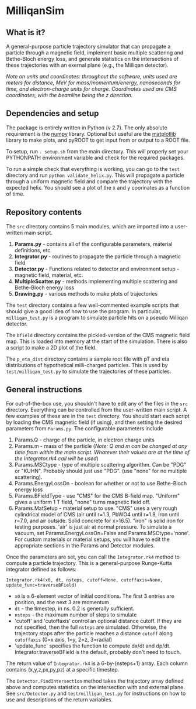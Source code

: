 # MilliqanSim

## What is it?

A general-purpose particle trajectory simulator that can propagate a particle through a magnetic field, implement
basic multiple scattering and Bethe-Bloch energy loss, and generate statistics on the intersections of these trajectories
with an exernal plane (e.g., the Milliqan detector).

*Note on units and coordinates: throughout the software, units used are meters for distance, MeV for mass/momentum/energy, nanoseconds
for time, and electron-charge units for charge. Coordinates used are CMS coordinates, with the beamline being the z direction.*

## Dependencies and setup

The package is entirely written in Python (v 2.7). The only absolute requirement is the [numpy](http://www.numpy.org) 
library. Optional but useful are the [matplotlib](http://matplotlib.org/) library to make plots, and pyROOT to get input 
from or output to a ROOT file.

To setup, run `. setup.sh` from the main directory. This will properly set your PYTHONPATH environment variable
and check for the required packages.

To run a simple check that everything is working, you can go to the `test` directory and run `python validate_helix.py`.
This will propagate a particle through a uniform magnetic field and compare the trajectory with the expected helix.
You should see a plot of the x and y coorinates as a function of time.

## Repository contents

The `src` directory contains 5 main modules, which are imported into a user-written main script.

1. **Params.py** - contains all of the configurable parameters, material definitions, etc.
2. **Integrator.py** -  routines to propagate the particle through a magnetic field
3. **Detector.py** - Functions related to detector and environment setup - magnetic field, material, etc.
4. **MultipleScatter.py** - methods implementing multiple scattering and Bethe-Bloch energy loss
5. **Drawing.py** - various methods to make plots of trajectories

The `test` directory contains a few well-commented example scripts that should give a good idea of how to use the program. In particular, 
`milliqan_test.py` is a program to simulate particle hits on a pseudo Milliqan detector.

The `bfield` directory contains the pickled-version of the CMS magnetic field map. This is loaded into memory at the start
of the simulation. There is also a script to make a 2D plot of the field.

The `p_eta_dist` directory contains a sample root file with pT and eta distributions of hypothetical milli-charged particles.
This is used by `test/milliqan_test.py` to simulate the trajectories of these particles.

## General instructions

For out-of-the-box use, you shouldn't have to edit any of the files in the `src` directory. Everything can be controlled from
the user-written main script. A few examples of these are in the `test` directory. You should start each script by loading
the CMS magnetic field (if using), and then setting the desired parameters from `Params.py`. The configurable parameters include

1. Params.Q - charge of the particle, in electron charge units
2. Params.m - mass of the particle (*Note: Q and m can be changed at any time from within the main script. Whatever their values are at the time of the
Integrator.rk4 call will be used*)
3. Params.MSCtype - type of multiple scattering algorithm. Can be "PDG" or "KUHN". Probably should just use "PDG". (use "none" for no multiple scattering).
4. Params.EnergyLossOn - boolean for whether or not to use Bethe-Bloch energy loss
5. Params.BFieldType - use "CMS" for the CMS B-field map. "Uniform" gives a uniform 1 T field, "none" turns magnetic field off.
6. Params.MatSetup - material setup to use. "CMS" uses a very rough cylindrical model of CMS (air until r=1.3, PbWO4 until r=1.8, Iron until r=7.0, and air outside.
Solid concrete for x>16.5). "iron" is solid iron for testing purposes. 'air' is just air at normal pressure. To simulate a vacuum, set Params.EnergyLossOn=False and
Params.MSCtype='none'. For custom materials or material setups, you will have to edit the appropriate sections in the Params and Detector modules.

Once the parameters are set, you can call the `Integrator.rk4` method to compute a particle trajectory. This is a general-purpose Runge-Kutta integrator
defined as follows:

`Integrator.rk4(x0, dt, nsteps, cutoff=None, cutoffaxis=None, update_func=traverseBField)`

- `x0` is a 6-element vector of initial conditions. The first 3 entries are position, and the next 3 are momentum
- `dt` - the timestep, in ns. 0.2 is generally sufficient.
- `nsteps` - the maximum number of steps to simulate
- 'cutoff' and 'cutoffaxis' control an optional distance cutoff. If they are not specified, then the full `nsteps` are simulated.
Otherwise, the trajectory stops after the particle reaches a distance `cutoff` along `cutoffaxis` (0=x axis, 1=y, 2=z, 3=radial)
- 'update_func` specifies the function to compute dx/dt and dp/dt. Integrator.traverseBField is the default, probably don't need to touch.

The return value of `Integrator.rk4` is a 6-by-(nsteps+1) array. Each column contains (x,y,z,px,py,pz) at a specific timestep.

The `Detector.FindIntersection` method takes the trajectory array defined above and computes statistics on the intersection with
and external plane. See `src/Detector.py` and `test/milliqan_test.py` for instructions on how to use and descriptions of the return variables.
